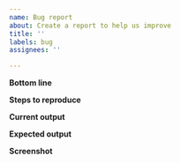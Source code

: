 ```yaml
---
name: Bug report
about: Create a report to help us improve
title: ''
labels: bug
assignees: ''

---
```


**Bottom line**

**Steps to reproduce** 

**Current output**
> 

**Expected output**
> 

**Screenshot**
